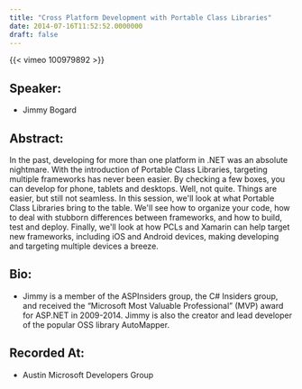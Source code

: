 ```yaml
---
title: "Cross Platform Development with Portable Class Libraries"
date: 2014-07-16T11:52:52.0000000
draft: false
---
```


{{< vimeo 100979892 >}}

## Speaker:

 - Jimmy Bogard

## Abstract:

<p>In the past, developing for more than one platform in .NET was an absolute nightmare. With the introduction of Portable Class Libraries, targeting multiple frameworks has never been easier. By checking a few boxes, you can develop for phone, tablets and desktops. Well, not quite. Things are easier, but still not seamless. In this session, we'll look at what Portable Class Libraries bring to the table. We'll see how to organize your code, how to deal with stubborn differences between frameworks, and how to build, test and deploy. Finally, we'll look at how PCLs and Xamarin can help target new frameworks, including iOS and Android devices, making developing and targeting multiple devices a breeze.</p>

## Bio:

 - <p>Jimmy is a member of the ASPInsiders group, the C# Insiders group, and received the “Microsoft Most Valuable Professional” (MVP) award for ASP.NET in 2009-2014. Jimmy is also the creator and lead developer of the popular OSS library AutoMapper.</p>

## Recorded At:

 - Austin Microsoft Developers Group

